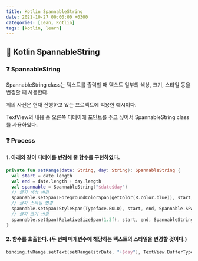 ```yaml
---
title: Kotlin SpannableString
date: 2021-10-27 00:00:00 +0300
categories: [Lean, Kotlin]
tags: [kotlin, learn]
---
```


## 💙️ Kotlin SpannableString

### ❓ SpannableString

SpannableString class는 텍스트를 출력할 때 텍스트 일부의 색상, 크기, 스타일 등을 변경할 때 사용한다.

위의 사진은 현재 진행하고 있는 프로젝트에 적용한 예시이다.

TextView의 내용 중 오른쪽 디데이에 포인트를 주고 싶어서 SpannableString class를 사용하였다.


### ❓ Process

#### 1. 아래와 같이 디데이를 변경해 줄 함수를 구현하였다.

``` kotlin
private fun setRange(date: String, day: String): SpannableString {
  val start = date.length
  val end = date.length + day.length
  val spannable = SpannableString("$date$day")
  // 글자 색상 변경
  spannable.setSpan(ForegroundColorSpan(getColor(R.color.blue)), start, end, Spannable.SPAN_EXCLUSIVE_EXCLUSIVE)
  // 글자 스타일 변경
  spannable.setSpan(StyleSpan(Typeface.BOLD), start, end, Spannable.SPAN_EXCLUSIVE_EXCLUSIVE);
  // 글자 크기 변경
  spannable.setSpan(RelativeSizeSpan(1.3f), start, end, SpannableString.SPAN_EXCLUSIVE_EXCLUSIVE);
}
  ```

#### 2. 함수를 호출한다. (두 번째 매개변수에 해당하는 텍스트의 스타일을 변경할 것이다.)

``` kotlin
binding.tvRange.setText(setRange(strDate, "+$day"), TextView.BufferType.SPANNABLE)
```
